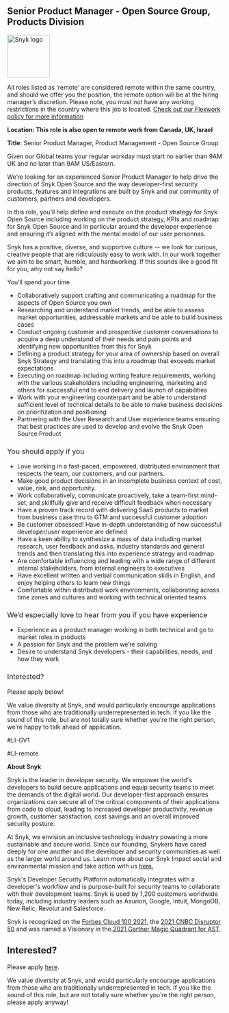 Senior Product Manager - Open Source Group, Products Division
---

<img src="https://res.cloudinary.com/snyk/image/upload/v1537345894/press-kit/brand/logo-black.png" width="100" alt="Snyk logo" />

<p><span style="font-weight: 400;">All roles listed as ‘remote’ are considered remote within the same country, and should we offer you the position, the remote option will be at the hiring manager’s discretion. Please note, you must not have any working restrictions in the country where this job is located. </span><a href="https://snyk.io/blog/introducing-flex-work-the-future-of-work-at-snyk/"><span style="font-weight: 400;">Check out our Flexwork policy for more information</span></a></p>
<p><strong>Location: </strong><strong>This role is also open to remote work from Canada, UK, Israel&nbsp;</strong></p>
<p><strong>Title</strong><span style="font-weight: 400;">: Senior Product Manager, Product Management - Open Source Group</span></p>
<p><span style="font-weight: 400;">Given our Global teams your regular workday must start no earlier than 9AM UK and no later than 9AM US/Eastern.</span></p>
<p><span style="font-weight: 400;">We’re looking for an experienced Senior Product Manager to help drive the direction of Snyk Open Source and the way developer-first security products, features and integrations are built by Snyk and our community of customers, partners and developers.</span></p>
<p><span style="font-weight: 400;">In this role, you’ll help define and execute on the product strategy for Snyk Open Source including working on the product strategy, KPIs and roadmap for Snyk Open Source and in particular around the developer experience and ensuring it’s aligned with the mental model of our user personnas.</span></p>
<p><span style="font-weight: 400;">Snyk has a positive, diverse, and supportive culture -- we look for curious, creative people that are ridiculously easy to work with. In our work together we aim to be smart, humble, and hardworking. If this sounds like a good fit for you, why not say hello?</span></p>
<p><span style="font-weight: 400;">You’ll spend your time</span></p>
<ul>
<li style="font-weight: 400;"><span style="font-weight: 400;">Collaboratively support crafting and communicating a roadmap for the aspects of Open Source you own</span></li>
<li style="font-weight: 400;"><span style="font-weight: 400;">Researching and understand market trends, and be able to assess market opportunities, addressable markets and be able to build business cases&nbsp;</span></li>
<li style="font-weight: 400;"><span style="font-weight: 400;">Conduct ongoing customer and prospective customer conversations to acquire a deep understand of their needs and pain points and identifying new opportunities from this for Snyk</span></li>
<li style="font-weight: 400;"><span style="font-weight: 400;">Defining a product strategy for your area of ownership based on overall Snyk Strategy and translating this into a roadmap that exceeds market expectations</span></li>
<li style="font-weight: 400;"><span style="font-weight: 400;">Executing on roadmap including writing feature requirements, working with the various stakeholders including engineering, marketing and others for successful end to end delivery and launch of capabilities</span></li>
<li style="font-weight: 400;"><span style="font-weight: 400;">Work with your engineering counterpart and be able to understand sufficient level of technical details to be able to make business decisions on prioritization and positioning</span></li>
<li style="font-weight: 400;"><span style="font-weight: 400;">Partnering with the User Research and User experience teams ensuring that best practices are used to develop and evolve the Snyk Open Source Product</span></li>
</ul>
<h3><span style="font-weight: 400;">You should apply if you</span></h3>
<ul>
<li style="font-weight: 400;"><span style="font-weight: 400;">Love working in a fast-paced, empowered, distributed environment that respects the team, our customers, and our partners.</span></li>
<li style="font-weight: 400;"><span style="font-weight: 400;">Make good product decisions in an incomplete business context of cost, value, risk, and opportunity.</span></li>
<li style="font-weight: 400;"><span style="font-weight: 400;">Work collaboratively, communicate proactively, take a team-first mind-set, and skillfully give and receive difficult feedback when necessary</span></li>
<li style="font-weight: 400;"><span style="font-weight: 400;">Have a proven track record with delivering SaaS products to market from business case thru to GTM and successful customer adoption</span></li>
<li style="font-weight: 400;"><span style="font-weight: 400;">Be customer obsessed! Have in-depth understanding of how successful developer/user experience are defined</span></li>
<li style="font-weight: 400;"><span style="font-weight: 400;">Have a keen ability to synthesize a mass of data including market research, user feedback and asks, industry standards and general trends and then translating this into experience strategy and roadmap</span></li>
<li style="font-weight: 400;"><span style="font-weight: 400;">Are comfortable influencing and leading with a wide range of different internal stakeholders, from internal engineers to executives</span></li>
<li style="font-weight: 400;"><span style="font-weight: 400;">Have excellent written and verbal communication skills in English, and enjoy helping others to learn new things</span></li>
<li style="font-weight: 400;"><span style="font-weight: 400;">Comfortable within distributed work environments, collaborating across time zones and cultures and working with technical oriented teams</span></li>
</ul>
<h3><span style="font-weight: 400;">We’d especially love to hear from you if you have experience</span></h3>
<ul>
<li style="font-weight: 400;"><span style="font-weight: 400;">Experience as a product manager working in both technical and go to market roles in products</span></li>
<li style="font-weight: 400;"><span style="font-weight: 400;">A passion for Snyk and the problem we’re solving</span></li>
<li style="font-weight: 400;"><span style="font-weight: 400;">Desire to understand Snyk developers - their capabilities, needs, and how they work</span></li>
</ul>
<h3><span style="font-weight: 400;">Interested?</span></h3>
<p><span style="font-weight: 400;">Please apply below!</span></p>
<p><span style="font-weight: 400;">We value diversity at Snyk, and would particularly encourage applications from those who are traditionally underrepresented in tech. If you like the sound of this role, but are not totally sure whether you’re the right person, we’re happy to talk ahead of application.&nbsp; &nbsp;</span></p>
<p><span style="font-weight: 400;">#LI-GV1</span></p>
<p><span style="font-weight: 400;">#LI-remote&nbsp;</span></p><div class="content-conclusion"><p><strong>About Snyk</strong></p>
<p><span style="font-weight: 400;">Snyk is the leader in developer security. We empower the world's developers to build secure applications and equip security teams to meet the demands of the digital world. Our developer-first approach ensures organizations can secure all of the critical components of their applications from code to cloud, leading to increased developer productivity, revenue growth, customer satisfaction, cost savings and an overall improved security posture.&nbsp;</span></p>
<p><span style="font-weight: 400;">At Snyk, we envision an inclusive technology industry powering a more sustainable and secure world.</span> <span style="font-weight: 400;">Since our founding, Snykers have cared deeply for one another and the developer and security communities as well as the larger world around us. Learn more about our Snyk Impact social and environmental mission and take action with us </span><a href="https://snyk.io/about/snyk-impact/"><span style="font-weight: 400;">here.</span></a></p>
<p><span style="font-weight: 400;">Snyk's Developer Security Platform automatically integrates with a developer's workflow and is purpose-built for security teams to collaborate with their development teams. Snyk is used by 1,200 customers worldwide today, including industry leaders such as Asurion, Google, Intuit, MongoDB, New Relic, Revolut and Salesforce.</span></p>
<p><span style="font-weight: 400;">Snyk is recognized on the </span><a href="https://www.forbes.com/cloud100/#6f24b5ba5f94"><span style="font-weight: 400;">Forbes Cloud 100 2021</span></a><span style="font-weight: 400;">, the </span><a href="https://www.cnbc.com/2021/05/25/these-are-the-2021-cnbc-disruptor-50-companies.html"><span style="font-weight: 400;">2021 CNBC Disruptor 50</span></a><span style="font-weight: 400;"> and was named a Visionary in the</span><a href="https://snyk.io/blog/snyk-visionary-2021-gartner-magic-quadrant-for-ast/"><span style="font-weight: 400;"> 2021 Gartner Magic Quadrant for AST</span></a><span style="font-weight: 400;">.</span></p></div>

Interested?
---

Please apply [here](https://boards.greenhouse.io/snyk/jobs/6089824002#app).

We value diversity at Snyk, and would particularly encourage applications from those who are traditionally underrepresented in tech.
If you like the sound of this role, but are not totally sure whether you’re the right person, please apply anyway!
